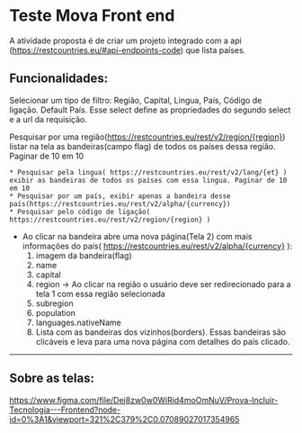 # Teste Mova Front end

A atividade proposta é de criar um projeto integrado com a api (https://restcountries.eu/#api-endpoints-code) que lista países.

## Funcionalidades:
Selecionar um tipo de filtro: Região, Capital, Lingua, País, Código de ligação. Default País. Esse select define as propriedades do segundo select e a url da requisição.  

Pesquisar por uma região(https://restcountries.eu/rest/v2/region/{region}) listar na tela as bandeiras(campo flag) de todos os países dessa região. Paginar de 10 em 10  

	* Pesquisar pela lingua( https://restcountries.eu/rest/v2/lang/{et} ) exibir as bandeiras de todos os países com essa lingua. Paginar de 10 em 10
	* Pesquisar por um país, exibir apenas a bandeira desse país(https://restcountries.eu/rest/v2/alpha/{currency})
	* Pesquisar pelo código de ligação( https://restcountries.eu/rest/v2/region/{region} )
  * Ao clicar na bandeira abre uma nova página(Tela 2) com mais informações do país( https://restcountries.eu/rest/v2/alpha/{currency} ):
      1. imagem da bandeira(flag)
      2. name
      3. capital
      4. region -> Ao clicar na região o usuário deve ser redirecionado para a tela 1 com essa região selecionada
      5. subregion
      6. population
      7. languages.nativeName
      8. Lista com as bandeiras dos vizinhos(borders). Essas bandeiras são clicáveis e leva para uma nova página com detalhes do país clicado.
   
 ---
 
## Sobre as telas:
https://www.figma.com/file/Dej8zw0w0WiRid4moOmNuV/Prova-Incluir-Tecnologia---Frontend?node-id=0%3A1&viewport=321%2C379%2C0.07089027017354965
